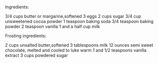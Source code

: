 Ingredients:


3/4 cups butter or margarine,softened
3 eggs
2 cups sugar
3/4 cup unsweetened cocoa powder 
1 teaspoon baking soda
3/4 teaspoon baking powder
2 teaspoon vanilla
1 and a half cup milk


Frosting ingredients:


2 cups unsalted butter,softened 
3 tablespoons milk
12 ounces semi sweet chocolate, melted and cooled to luke warm 
1 and 1/2 teaspoons vanilla extract 
3 cups powdered sugar 
